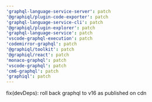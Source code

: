 ```yaml
---
'graphql-language-service-server': patch
'@graphiql/plugin-code-exporter': patch
'graphql-language-service-cli': patch
'@graphiql/plugin-explorer': patch
'graphql-language-service': patch
'vscode-graphql-execution': patch
'codemirror-graphql': patch
'@graphiql/toolkit': patch
'@graphiql/react': patch
'monaco-graphql': patch
'vscode-graphql': patch
'cm6-graphql': patch
'graphiql': patch
---
```


fix(devDeps): roll back graphql to v16 as published on cdn
